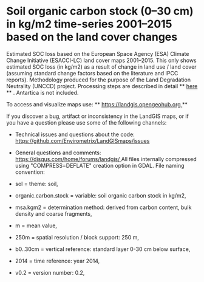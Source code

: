Soil organic carbon stock (0–30 cm) in kg/m2 time-series 2001–2015 based on the land cover changes
===================================================================================================

   Estimated SOC loss based on the European Space Agency (ESA) Climate Change Initiative (ESACCI-LC) land cover maps 2001–2015. This only shows estimated SOC loss (in kg/m2) as a result of change in land use / land cover (assuming standard change factors based on the literature and IPCC reports). Methodology produced for the purpose of the Land Degradation Neutrality (UNCCD) project. Processing steps are described in detail ** [ here ](https://github.com/Envirometrix/LandGISmaps/tree/master/soil/LDN) ** . Antartica is not included. 

  To access and visualize maps use: ** [ https://landgis.opengeohub.org ](https://landgis.opengeohub.org/) ** 

  If you discover a bug, artifact or inconsistency in the LandGIS maps, or if you have a question please use some of the following channels: 

  *  Technical issues and questions about the code: [ https://github.com/Envirometrix/LandGISmaps/issues ](https://github.com/Envirometrix/LandGISmaps/issues) 
 *  General questions and comments: [ https://disqus.com/home/forums/landgis/ ](https://disqus.com/home/forums/landgis/) 
   All files internally compressed using "COMPRESS=DEFLATE" creation option in GDAL. File naming convention: 

  *  sol = theme: soil, 
 *  organic.carbon.stock = variable: soil organic carbon stock in kg/m2, 
 *  msa.kgm2 = determination method: derived from carbon content, bulk density and coarse fragments, 
 *  m = mean value, 
 *  250m = spatial resolution / block support: 250 m, 
 *  b0..30cm = vertical reference: standard layer 0-30 cm below surface, 
 *  2014 = time reference: year 2014, 
 *  v0.2 = version number: 0.2,